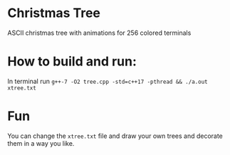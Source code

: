 # Christmas Tree
ASCII christmas tree with animations for 256 colored terminals

# How to build and run:
In terminal run `g++-7 -O2 tree.cpp -std=c++17 -pthread && ./a.out xtree.txt`

# Fun
You can change the `xtree.txt` file and draw your own trees and decorate them in a way you like.
